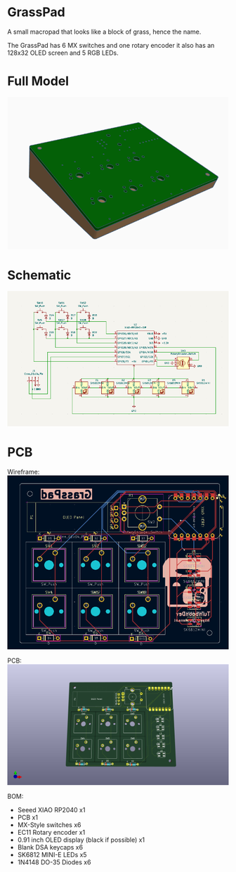 # GrassPad
A small macropad that looks like a block of grass, hence the name.

The GrassPad has 6 MX switches and one rotary encoder it also has an 128x32 OLED screen and 5 RGB LEDs.

# Full Model
<img src="./assets/GrassPad.png">

# Schematic
<img src="./assets/schematic.png">

# PCB
Wireframe:
<img src="./assets/wireframe.png">

PCB:
<img src="./assets/pcb.png">

BOM:
- Seeed XIAO RP2040 x1
- PCB x1
- MX-Style switches x6
- EC11 Rotary encoder x1
- 0.91 inch OLED display (black if possible) x1
- Blank DSA keycaps x6
- SK6812 MINI-E LEDs x5
- 1N4148 DO-35 Diodes x6

